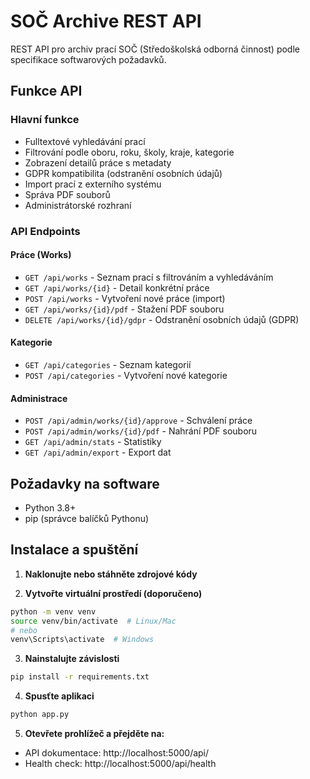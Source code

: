 # SOČ Archive REST API

REST API pro archiv prací SOČ (Středoškolská odborná činnost) podle specifikace softwarových požadavků.

## Funkce API

### Hlavní funkce
- Fulltextové vyhledávání prací
- Filtrování podle oboru, roku, školy, kraje, kategorie
- Zobrazení detailů práce s metadaty
- GDPR kompatibilita (odstranění osobních údajů)
- Import prací z externího systému
- Správa PDF souborů
- Administrátorské rozhraní

### API Endpoints

#### Práce (Works)
- `GET /api/works` - Seznam prací s filtrováním a vyhledáváním
- `GET /api/works/{id}` - Detail konkrétní práce
- `POST /api/works` - Vytvoření nové práce (import)
- `GET /api/works/{id}/pdf` - Stažení PDF souboru
- `DELETE /api/works/{id}/gdpr` - Odstranění osobních údajů (GDPR)

#### Kategorie
- `GET /api/categories` - Seznam kategorií
- `POST /api/categories` - Vytvoření nové kategorie

#### Administrace
- `POST /api/admin/works/{id}/approve` - Schválení práce
- `POST /api/admin/works/{id}/pdf` - Nahrání PDF souboru
- `GET /api/admin/stats` - Statistiky
- `GET /api/admin/export` - Export dat

## Požadavky na software

- Python 3.8+
- pip (správce balíčků Pythonu)

## Instalace a spuštění

1. **Naklonujte nebo stáhněte zdrojové kódy**

2. **Vytvořte virtuální prostředí (doporučeno)**
```bash
python -m venv venv
source venv/bin/activate  # Linux/Mac
# nebo
venv\Scripts\activate  # Windows
```
3. **Nainstalujte závislosti**
```bash
pip install -r requirements.txt
```
4. **Spusťte aplikaci**
```bash
python app.py
```
5. **Otevřete prohlížeč a přejděte na:**
- API dokumentace: http://localhost:5000/api/
- Health check: http://localhost:5000/api/health